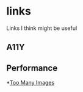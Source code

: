 # links
Links I think might be useful

## A11Y

## Performance
*[Too Many Images](https://github.com/addyosmani/tmi)